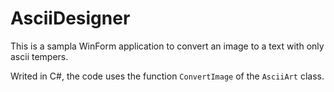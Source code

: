 # AsciiDesigner

This is a sampla WinForm application to convert an image to a text with only ascii tempers.

Writed in C#, the code uses the function `ConvertImage` of the `AsciiArt` class.
